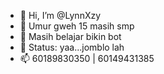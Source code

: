 - 👋 Hi, I’m @LynnXzy
- 👀 Umur gweh 15 masih smp
- 🌱 Masih belajar bikin bot
- 💞️ Status: yaa...jomblo lah
- 📫 60189830350 | 60149431385

<!---
LynnXzy/LynnXzy is a ✨ special ✨ repository because its `README.md` (this file) appears on your GitHub profile.
You can click the Preview link to take a look at your changes.
--->
